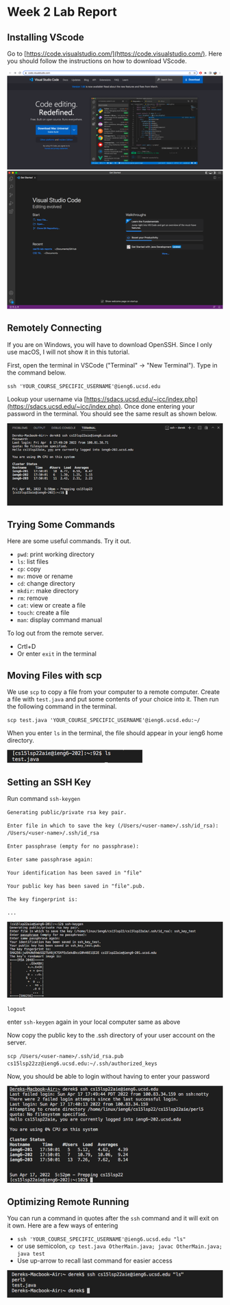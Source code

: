# Week 2 Lab Report

## Installing VScode
Go to [https://code.visualstudio.com/](https://code.visualstudio.com/). Here you should follow the instructions on how to download VScode.

![Image](week-2-lab-report-1-1.png)
![Image](week-2-lab-report-1-2.png)


## Remotely Connecting
If you are on Windows, you will have to download OpenSSH. Since I only use macOS, I will not show it in this tutorial.

First, open the terminal in VSCode ("Terminal" -> "New Terminal"). Type in the command below.

`ssh 'YOUR_COURSE_SPECIFIC_USERNAME'@ieng6.ucsd.edu`

Lookup your username via [https://sdacs.ucsd.edu/~icc/index.php](https://sdacs.ucsd.edu/~icc/index.php). Once done entering your password in the terminal. You should see the same result as shown below.

![Image](week-2-lab-report-1-3.png)

## Trying Some Commands
Here are some useful commands. Try it out.
* `pwd`: print working directory
* `ls`: list files
* `cp`: copy
* `mv`: move or rename
* `cd`: change directory
* `mkdir`: make directory
* `rm`: remove
* `cat`: view or create a file
* `touch`: create a file
* `man`: display command manual

To log out from the remote server. 
* Crtl+D
* Or enter `exit` in the terminal

## Moving Files with scp
We use `scp` to copy a file from your computer to a remote computer. Create a file with `test.java` and put some contents of your choice into it. Then run the following command in the terminal.

`scp test.java 'YOUR_COURSE_SPECIFIC_USERNAME'@ieng6.ucsd.edu:~/`

When you enter `ls` in the terminal, the file should appear in your ieng6 home directory.

![Image](week-2-lab-report-1-4.png)

## Setting an SSH Key
Run command `ssh-keygen`

`Generating public/private rsa key pair.`

`Enter file in which to save the key (/Users/<user-name>/.ssh/id_rsa): /Users/<user-name>/.ssh/id_rsa`

`Enter passphrase (empty for no passphrase):`

`Enter same passphrase again:`

`Your identification has been saved in "file"`

`Your public key has been saved in "file".pub.`

`The key fingerprint is:`

`...`


![Image](week-2-lab-report-1-5.png)

`logout`

enter `ssh-keygen` again in your local computer same as above

Now copy the public key to the .ssh directory of your user account on the server.

`scp /Users/<user-name>/.ssh/id_rsa.pub cs15lsp22zz@ieng6.ucsd.edu:~/.ssh/authorized_keys`

Now, you should be able to login without having to enter your password

![Image](week-2-lab-report-1-6.png)


## Optimizing Remote Running
You can run a command in quotes after the `ssh` command and it will exit on it own.
Here are a few ways of entering
* `ssh 'YOUR_COURSE_SPECIFIC_USERNAME'@ieng6.ucsd.edu "ls"`
* or use semicolon, `cp test.java OtherMain.java; javac OtherMain.java; java test`
* Use up-arrow to recall last command for easier access

![Image](week-2-lab-report-1-7.png)

